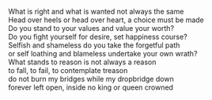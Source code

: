 What is right and what is wanted not always the same  
Head over heels or head over heart, a choice must be made  
Do you stand to your values and value your worth?  
Do you fight yourself for desire, set happiness course?  
Selfish and shameless do you take the forgetful path  
or self loathing and blameless undertake your own wrath?  
What stands to reason is not always a reason  
to fall, to fail, to contemplate treason  
do not burn my bridges while my dropbridge down  
forever left open, inside no king or queen crowned  

